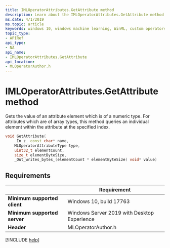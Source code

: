 ```yaml
---
title: IMLOperatorAttributes.GetAttribute method
description: Learn about the IMLOperatorAttributes.GetAttribute method. This method gets the value of an attribute element which is of a numeric type.
ms.date: 4/1/2019
ms.topic: article
keywords: windows 10, windows machine learning, WinML, custom operators, GetAttribute
topic_type:
- APIRef
api_type:
- NA
api_name:
- IMLOperatorAttributes.GetAttribute
api_location:
- MLOperatorAuthor.h
---
```


# IMLOperatorAttributes.GetAttribute method

Gets the value of an attribute element which is of a numeric type. For attributes which are of array types, this method queries an individual element within the attribute at the specified index.

```cpp
void GetAttribute(
    _In_z_ const char* name,
    MLOperatorAttributeType type,
    uint32_t elementCount,
    size_t elementByteSize,
    _Out_writes_bytes_(elementCount * elementByteSize) void* value)
```

## Requirements

| | Requirement |
|-|-|
| **Minimum supported client** | Windows 10, build 17763 |
| **Minimum supported server** | Windows Server 2019 with Desktop Experience |
| **Header** | MLOperatorAuthor.h |

[!INCLUDE [help](../../includes/get-help.md)]
